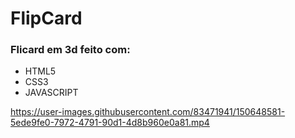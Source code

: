 # FlipCard
 
 ### Flicard em 3d feito com:
 - HTML5
 - CSS3
 - JAVASCRIPT



https://user-images.githubusercontent.com/83471941/150648581-5ede9fe0-7972-4791-90d1-4d8b960e0a81.mp4


